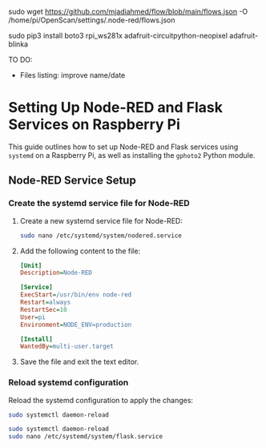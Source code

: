 sudo wget https://github.com/mjadiahmed/flow/blob/main/flows.json -O /home/pi/OpenScan/settings/.node-red/flows.json

sudo pip3 install boto3 rpi_ws281x adafruit-circuitpython-neopixel adafruit-blinka


TO DO:
- Files listing: improve name/date



# Setting Up Node-RED and Flask Services on Raspberry Pi

This guide outlines how to set up Node-RED and Flask services using `systemd` on a Raspberry Pi, as well as installing the `gphoto2` Python module.

## Node-RED Service Setup

### Create the systemd service file for Node-RED

1. Create a new systemd service file for Node-RED:

    ```bash
    sudo nano /etc/systemd/system/nodered.service
    ```

2. Add the following content to the file:

    ```ini
    [Unit]
    Description=Node-RED

    [Service]
    ExecStart=/usr/bin/env node-red
    Restart=always
    RestartSec=10
    User=pi
    Environment=NODE_ENV=production

    [Install]
    WantedBy=multi-user.target
    ```

3. Save the file and exit the text editor.

### Reload systemd configuration

Reload the systemd configuration to apply the changes:

```bash
sudo systemctl daemon-reload

sudo systemctl daemon-reload
sudo nano /etc/systemd/system/flask.service
